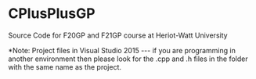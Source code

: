 # CPlusPlusGP
Source Code for F20GP and F21GP course at Heriot-Watt University

*Note: Project files in Visual Studio 2015 --- if you are programming in another environment then please look for the .cpp and .h files in the folder with the same name as the project.

